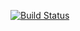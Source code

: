 [![Build Status][travis-image]][travis-url]

[travis-image]: https://travis-ci.org/snapcore/spread-launcher.svg?branch=master
[travis-url]: https://travis-ci.org/snapcore/-spread-launcher?branch=master
